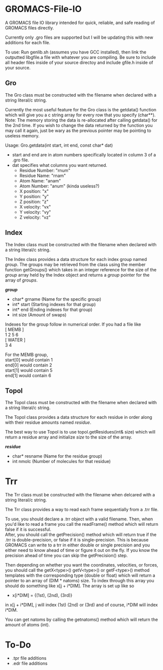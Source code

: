 # GROMACS-File-IO
A GROMACS file IO library intended for quick, reliable, and safe reading of GROMACS files directly.

Currently only .gro files are supported but I will be updating this with new additions for each file.  

To use: Run genlib.sh (assumes you have GCC installed), then link the outputted libgfile.a file with whatever you are compiling. Be sure to include all header files inside of your source directoy and include gfile.h inside of your source.

## Gro
The Gro class must be constructed with the filename when declared with a string literal/c string. 

Currently the most useful feature for the Gro class is the getdata() function which will give you a c string array for every row that you specify (char**).  
Note: The memory storing the data is re-allocated after calling getdata() for the 2nd time. If you wish to change the data returned by the function you may call it again, just be wary as the previous pointer may be pointing to useless memory.

  Usage: Gro.getdata(int start, int end, const char* dat)
  - start and end are in atom numbers specifically located in column 3 of a .gro file.
  - dat specifies what columns you want returned.
    - Residue Number: "rnum"
    - Residue Name:   "rnam"
    - Atom Name:      "anam"
    - Atom Number:    "anum" (kinda useless?)
    - X position:     "x"
    - Y position:     "y"
    - Z position:     "z"
    - X velocity:     "vx"
    - Y velocity:     "vy"
    - Z velocity:     "vz"

## Index
The Index class must be constructed with the filename when declared with a string literal/c string. 

The Index class provides a data structure for each index group named *group*. The groups may be retrieved from the class using the member function getGroups() which takes in an integer reference for the size of the *group* array held by the Index object and returns a *group* pointer for the array of *groups*.  
  
  ***group***
  - char* grname   (Name for the specific group)
  - int* start     (Starting indexes for that group)
  - int* end       (Ending indexes for that group)
  - int size       (Amount of swaps)
  
  Indexes for the group follow in numerical order. If you had a file like  
  \[ MEMB ]  
  1 2 5 6  
  \[ WATER ]  
  3 4
  
  For the MEMB group,  
  start\[0] would contain 1  
  end\[0] would contain 2  
  start\[1] would contain 5  
  end\[1] would contain 6  

## Topol
The Topol class must be constructed with the filename when declared with a string literal/c string.

The Topol class provides a data structure for each residue in order along with their residue amounts named *residue*.  

The best way to use Topol is to use topol.getResidues(int& size) which will return a residue array and initialize *size* to the size of the array. 

  ***residue***
  - char* resname (Name for the residue group)
  - int nmolc     (Number of molecules for that residue)


# Trr
The Trr class must be constructed with the filename when delcared with a string literal/c string.  

The Trr class provides a way to read each frame sequentially from a .trr file.   

To use, you should declare a .trr object with a valid filename. Then, when you'd like to read a frame you call the readFrame() method which will return false if it is successful.  
After, you should call the getPrecision() method which will return true if the .trr is double-precision, or false if it is single-precision. This is because GROMACS can write to a trr in either double or single precision and you either need to know ahead of time or figure it out on the fly. If you know the precision ahead of time you can skip the getPrecision() step.  

Then depending on whether you want the coordinates, velocities, or forces, you should call the getX\<type\>() getV\<type\>() or getF\<type\>() method templates with the corresponding type (double or float) which will return a pointer to an array of (DIM \* natoms) size. To index through this array you should do something like x\[j + i\*DIM\]. The array is set up like so  

 - x\[i\*DIM\] = {(1st), (2nd), (3rd)}  
  
in x\[j + i\*DIM\], j will index (1st) (2nd) or (3rd) and of course, i\*DIM will index i\*DIM.  
  
You can get natoms by calling the getnatoms() method which will return the amount of atoms (int).  
# To-Do
- .tpr file additions
- .edr file additions
